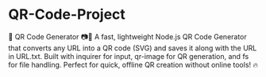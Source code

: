 # QR-Code-Project
🚀 QR Code Generator 📷🔗 A fast, lightweight Node.js QR Code Generator that converts any URL into a QR code (SVG) and saves it along with the URL in URL.txt. Built with inquirer for input, qr-image for QR generation, and fs for file handling. Perfect for quick, offline QR creation without online tools! 🔥
